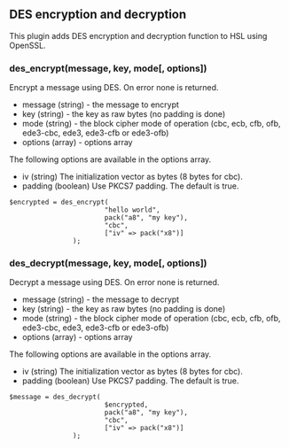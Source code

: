 ## DES encryption and decryption

This plugin adds DES encryption and decryption function to HSL using OpenSSL.

### des_encrypt(message, key, mode[, options])

Encrypt a message using DES. On error none is returned.

- message (string) - the message to encrypt
- key (string) - the key as raw bytes (no padding is done)
- mode (string) - the block cipher mode of operation (cbc, ecb, cfb, ofb, ede3-cbc, ede3, ede3-cfb or ede3-ofb)
- options (array) - options array

The following options are available in the options array.

- iv (string) The initialization vector as bytes (8 bytes for cbc).
- padding (boolean) Use PKCS7 padding. The default is true.

```
$encrypted = des_encrypt(
                        "hello world",
                        pack("a8", "my key"),
                        "cbc",
                        ["iv" => pack("x8")]
                );
```

### des_decrypt(message, key, mode[, options])

Decrypt a message using DES. On error none is returned.

- message (string) - the message to decrypt
- key (string) - the key as raw bytes (no padding is done)
- mode (string) - the block cipher mode of operation (cbc, ecb, cfb, ofb, ede3-cbc, ede3, ede3-cfb or ede3-ofb)
- options (array) - options array

The following options are available in the options array.

- iv (string) The initialization vector as bytes (8 bytes for cbc).
- padding (boolean) Use PKCS7 padding. The default is true.

```
$message = des_decrypt(
                        $encrypted,
                        pack("a8", "my key"),
                        "cbc",
                        ["iv" => pack("x8")]
                );
```

